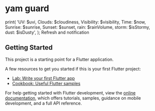 # yam guard

 print(
    'UV: $uvi, Clouds: $cloudiness, Visibility: $visibility, Time: $now, Sunrise: $sunrise, Sunset: $sunset, rain: $rainVolume, storm: $isStormy, dust: $isDusty',
  );
Refresh and notification 

## Getting Started

This project is a starting point for a Flutter application.

A few resources to get you started if this is your first Flutter project:

- [Lab: Write your first Flutter app](https://docs.flutter.dev/get-started/codelab)
- [Cookbook: Useful Flutter samples](https://docs.flutter.dev/cookbook)

For help getting started with Flutter development, view the
[online documentation](https://docs.flutter.dev/), which offers tutorials,
samples, guidance on mobile development, and a full API reference.
